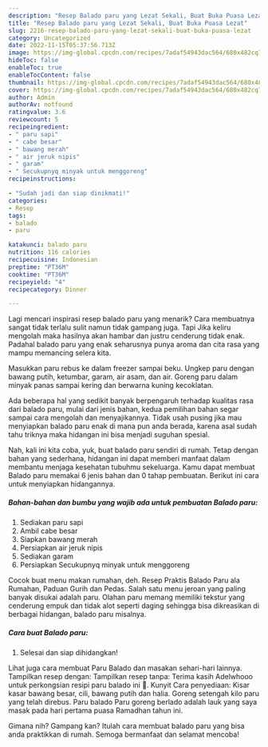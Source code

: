 ```yaml
---
description: "Resep Balado paru yang Lezat Sekali, Buat Buka Puasa Lezat"
title: "Resep Balado paru yang Lezat Sekali, Buat Buka Puasa Lezat"
slug: 2216-resep-balado-paru-yang-lezat-sekali-buat-buka-puasa-lezat
category: Uncategorized
date: 2022-11-15T05:37:56.713Z
image: https://img-global.cpcdn.com/recipes/7adaf54943dac564/680x482cq70/balado-paru-foto-resep-utama.jpg
hideToc: false
enableToc: true
enableTocContent: false
thumbnail: https://img-global.cpcdn.com/recipes/7adaf54943dac564/680x482cq70/balado-paru-foto-resep-utama.jpg
cover: https://img-global.cpcdn.com/recipes/7adaf54943dac564/680x482cq70/balado-paru-foto-resep-utama.jpg
author: Admin
authorAv: notfound
ratingvalue: 3.6
reviewcount: 5
recipeingredient:
- " paru sapi"
- " cabe besar"
- " bawang merah"
- " air jeruk nipis"
- " garam"
- " Secukupnyq minyak untuk menggoreng"
recipeinstructions:

- "Sudah jadi dan siap dinikmati!"
categories:
- Resep
tags:
- balado
- paru

katakunci: balado paru 
nutrition: 116 calories
recipecuisine: Indonesian
preptime: "PT36M"
cooktime: "PT36M"
recipeyield: "4"
recipecategory: Dinner

---
```



Lagi mencari inspirasi resep balado paru yang menarik? Cara membuatnya sangat tidak terlalu sulit namun tidak gampang juga. Tapi Jika keliru mengolah maka hasilnya akan hambar dan justru cenderung tidak enak. Padahal balado paru yang enak seharusnya punya aroma dan cita rasa yang mampu memancing selera kita.


Masukkan paru rebus ke dalam freezer sampai beku. Ungkep paru dengan bawang putih, ketumbar, garam, air asam, dan air. Goreng paru dalam minyak panas sampai kering dan berwarna kuning kecoklatan.

Ada beberapa hal yang sedikit banyak berpengaruh terhadap kualitas rasa dari balado paru, mulai dari jenis bahan, kedua pemilihan bahan segar sampai cara mengolah dan menyajikannya. Tidak usah pusing jika mau menyiapkan balado paru enak di mana pun anda berada, karena asal sudah tahu triknya maka hidangan ini bisa menjadi suguhan spesial.


Nah, kali ini kita coba, yuk, buat balado paru sendiri di rumah. Tetap dengan bahan yang sederhana, hidangan ini dapat memberi manfaat dalam membantu menjaga kesehatan tubuhmu sekeluarga. Kamu dapat membuat Balado paru memakai 6 jenis bahan dan 0 tahap pembuatan. Berikut ini cara untuk menyiapkan hidangannya.

<!--inarticleads1-->

##### Bahan-bahan dan bumbu yang wajib ada untuk pembuatan Balado paru:

1. Sediakan  paru sapi
1. Ambil  cabe besar
1. Siapkan  bawang merah
1. Persiapkan  air jeruk nipis
1. Sediakan  garam
1. Persiapkan  Secukupnyq minyak untuk menggoreng


Cocok buat menu makan rumahan, deh. Resep Praktis Balado Paru ala Rumahan, Paduan Gurih dan Pedas. Salah satu menu jeroan yang paling banyak disukai adalah paru. Olahan paru memang memiliki tekstur yang cenderung empuk dan tidak alot seperti daging sehingga bisa dikreasikan di berbagai hidangan, balado paru misalnya. 

<!--inarticleads2-->

##### Cara buat Balado paru:


1. Selesai dan siap dihidangkan!

Lihat juga cara membuat Paru Balado dan masakan sehari-hari lainnya. Tampilkan resep dengan: Tampilkan resep tanpa: Terima kasih Adelwhooo untuk perkongsian resipi paru balado ini 🙂. Kunyit Cara penyediaan: Kisar kasar bawang besar, cili, bawang putih dan halia. Goreng setengah kilo paru yang telah direbus. Paru balado Paru goreng berlado adalah lauk yang saya masak pada hari pertama puasa Ramadhan tahun ini. 

Gimana nih? Gampang kan? Itulah cara membuat balado paru yang bisa anda praktikkan di rumah. Semoga bermanfaat dan selamat mencoba!

